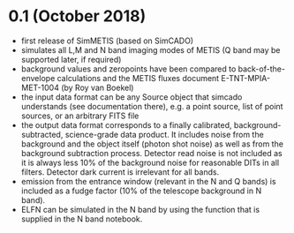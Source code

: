 # 0.1 (October 2018)

- first release of SimMETIS (based on SimCADO)
- simulates all L,M and N band imaging modes of METIS (Q band may be supported later, if required)
- background values and zeropoints have been compared to back-of-the-envelope calculations and the METIS fluxes document E-TNT-MPIA-MET-1004 (by Roy van Boekel)
- the input data format can be any Source object that simcado understands (see documentation there), e.g. a point source, list of point sources, or an arbitrary FITS file
- the output data format corresponds to a finally calibrated, background-subtracted, science-grade data product. It includes noise from the background and the object itself (photon shot noise) as well as from the background subtraction process. Detector read noise is not included as it is always less 10% of the background noise for reasonable DITs in all filters. Detector dark current is irrelevant for all bands.
- emission from the entrance window (relevant in the N and Q bands) is included as a fudge factor (10% of the telescope background in N band).
- ELFN can be simulated in the N band by using the function that is supplied in the N band notebook.
